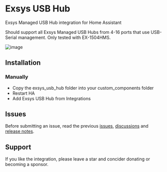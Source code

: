 # Exsys USB Hub
Exsys Managed USB Hub integration for Home Assistant

Should support all Exsys Managed USB Hubs from 4-16 ports that use USB-Serial management. Only tested with EX-1504HMS.

![image](https://github.com/user-attachments/assets/3e85e21f-c66d-4eea-877f-a36e4989f86e)

## Installation
### Manually
- Copy the exsys_usb_hub folder into your custom_components folder
- Restart HA
- Add Exsys USB Hub from Integrations

## Issues
Before submitting an issue, read the previous <a href="https://github.com/veista/exsys_usb_hub/issues?q=">issues</a>, <a href="https://github.com/veista/exsys_usb_hub/discussions">discussions</a> and <a href="https://github.com/veista/exsys_usb_hub/releases">release notes</a>.

## Support
If you like the integration, please leave a star and concider donating or becoming a sponsor.
